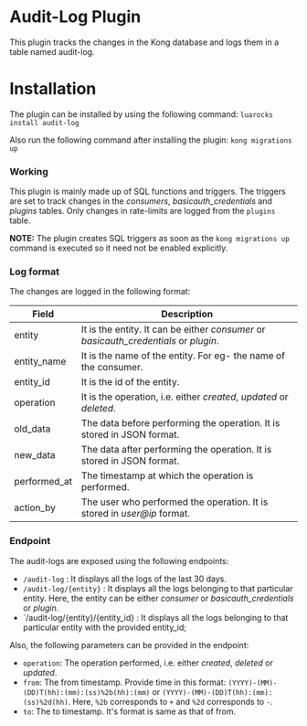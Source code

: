 # Audit-Log Plugin

This plugin tracks the changes in the Kong database and logs them in a table named audit-log.

# Installation

The plugin can be installed by using the following command:
`luarocks install audit-log`

Also run the following command after installing the plugin:
`kong migrations up`


### Working

This plugin is mainly made up of SQL functions and triggers. The triggers are set to track changes in the *consumers*, *basicauth_credentials* and *plugins* tables. Only changes in rate-limits are logged from the `plugins` table.<br/>

**NOTE:** The plugin creates SQL triggers as soon as the `kong migrations up` command is executed so it need not be enabled explicitly.

### Log format

The changes are logged in the following format:

| Field | Description |
| ---   | ---         |
| entity | It is the entity. It can be either *consumer* or *basicauth_credentials* or *plugin*. |
| entity_name | It is the name of the entity. For eg- the name of the consumer. |
| entity_id | It is the id of the entity. |
| operation | It is the operation, i.e. either *created*, *updated* or *deleted*. |
| old_data | The data before performing the operation. It is stored in JSON format. |
| new_data | The data after performing the operation. It is stored in JSON format. |
| performed_at | The timestamp at which the operation is performed. |
| action_by | The user who performed the operation. It is stored in *user@ip* format. |


### Endpoint

The audit-logs are exposed using the following endpoints:
- `/audit-log` : It displays all the logs of the last 30 days.
- `/audit-log/{entity}` : It displays all the logs belonging to that particular entity. Here, the entity can be either *consumer* or *basicauth_credentials* or *plugin*.
- `/audit-log/{entity}/{entity_id} : It displays all the logs belonging to that particular entity with the provided entity_id;

Also, the following parameters can be provided in the endpoint:
- `operation`: The operation performed, i.e. either *created*, *deleted* or *updated*. 
- `from`: The from timestamp. Provide time in this format: `(YYYY)-(MM)-(DD)T(hh):(mm):(ss)%2b(hh):(mm)` or `(YYYY)-(MM)-(DD)T(hh):(mm):(ss)%2d(hh)`. Here, `%2b` corresponds to `+` and `%2d` corresponds to `-`.
- `to`: The to timestamp. It's format is same as that of from.
